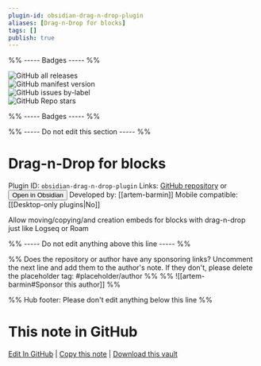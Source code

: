 ```yaml
---
plugin-id: obsidian-drag-n-drop-plugin
aliases: [Drag-n-Drop for blocks]
tags: []
publish: true
---
```


%% ----- Badges ----- %%

![GitHub all releases](https://img.shields.io/github/downloads/artem-barmin/obsidian-block-drag-n-drop/total?color=573E7A&logo=github&style=for-the-badge)  
![GitHub manifest version](https://img.shields.io/github/manifest-json/v/artem-barmin/obsidian-block-drag-n-drop?color=573E7A&logo=github&style=for-the-badge)  
![GitHub issues by-label](https://img.shields.io/github/issues/artem-barmin/obsidian-block-drag-n-drop/help%20wanted?color=573E7A&logo=github&style=for-the-badge)  
![GitHub Repo stars](https://img.shields.io/github/stars/artem-barmin/obsidian-block-drag-n-drop?color=573E7A&logo=github&style=for-the-badge)

%% ----- Badges ----- %%

%% ----- Do not edit this section ----- %%

# Drag-n-Drop for blocks

Plugin ID: `obsidian-drag-n-drop-plugin`
Links: [GitHub repository](https://github.com/artem-barmin/obsidian-block-drag-n-drop) or [<button id=HH>Open in Obsidian</button>](obsidian://show-plugin?id=obsidian-drag-n-drop-plugin)
Developed by: [[artem-barmin]]
Mobile compatible: [[Desktop-only plugins|No]]

Allow moving/copying/and creation embeds for blocks with drag-n-drop just like Logseq or Roam

%% ----- Do not edit anything above this line ----- %%

%% Does the repository or author have any sponsoring links? Uncomment the next line and add them to the author's note. If they don't, please delete the placeholder tag: #placeholder/author %%
%% ![[artem-barmin#Sponsor this author]] %%

%% Hub footer: Please don't edit anything below this line %%

# This note in GitHub

<span class="git-footer">[Edit In GitHub](https://github.dev/obsidian-community/obsidian-hub/blob/main/02%20-%20Community%20Expansions/02.05%20All%20Community%20Expansions/Plugins/obsidian-drag-n-drop-plugin.md "git-hub-edit-note") | [Copy this note](https://raw.githubusercontent.com/obsidian-community/obsidian-hub/main/02%20-%20Community%20Expansions/02.05%20All%20Community%20Expansions/Plugins/obsidian-drag-n-drop-plugin.md "git-hub-copy-note") | [Download this vault](https://github.com/obsidian-community/obsidian-hub/archive/refs/heads/main.zip "git-hub-download-vault") </span>

